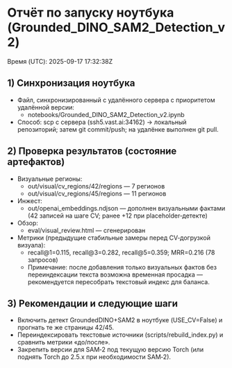 # Отчёт по запуску ноутбука (Grounded_DINO_SAM2_Detection_v2)

Время (UTC): 2025-09-17 17:32:38Z

## 1) Синхронизация ноутбука
- Файл, синхронизированный с удалённого сервера с приоритетом удалённой версии:
  - notebooks/Grounded_DINO_SAM2_Detection_v2.ipynb
- Способ: scp с сервера (ssh5.vast.ai:34162) → локальный репозиторий; затем git commit/push; на удалёнке выполнен git pull.

## 2) Проверка результатов (состояние артефактов)
- Визуальные регионы:
  - out/visual/cv_regions/42/regions — 7 регионов
  - out/visual/cv_regions/45/regions — 11 регионов
- Инжест:
  - out/openai_embeddings.ndjson — дополнен визуальными фактами (42 записей на шаге CV; ранее +12 при placeholder‑детекте)
- Обзор:
  - eval/visual_review.html — сгенерирован
- Метрики (предыдущие стабильные замеры перед CV‑догрузкой визуала):
  - recall@1=0.115, recall@3=0.282, recall@5=0.359; MRR=0.216 (78 запросов)
  - Примечание: после добавления только визуальных фактов без переиндексации текста возможна временная просадка — рекомендуется пересобрать текстовый индекс для баланса.

## 3) Рекомендации и следующие шаги
- Включить детект GroundedDINO+SAM2 в ноутбуке (USE_CV=False) и прогнать те же страницы 42/45.
- Переиндексировать текстовые источники (scripts/rebuild_index.py) и сравнить метрики «до/после».
- Закрепить версии для SAM‑2 под текущую версию Torch (или поднять Torch до 2.5.x при необходимости SAM‑2).

